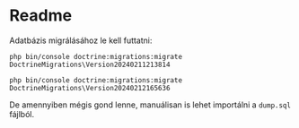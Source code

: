 # Readme

Adatbázis migrálásához le kell futtatni:

`php bin/console doctrine:migrations:migrate DoctrineMigrations\Version20240211213814`

`php bin/console doctrine:migrations:migrate DoctrineMigrations\Version20240212165636`

De amennyiben mégis gond lenne, manuálisan is lehet importálni a `dump.sql` fájlból.